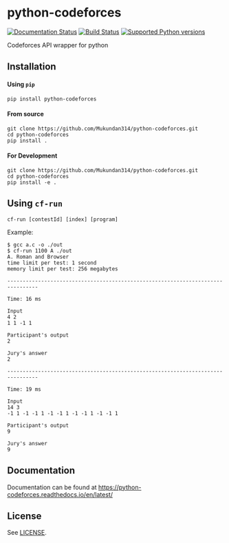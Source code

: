 # python-codeforces

[![Documentation Status](https://readthedocs.org/projects/python-codeforces/badge/?version=latest)](https://python-codeforces.readthedocs.io/en/latest/?badge=latest)
[![Build Status](https://travis-ci.com/Mukundan314/python-codeforces.svg?branch=master)](https://travis-ci.com/Mukundan314/python-codeforces)
[![Supported Python
versions](https://img.shields.io/pypi/pyversions/python-codeforces.svg)](https://pypi.org/project/tox/)

Codeforces API wrapper for python

## Installation

#### Using `pip`

```shell
pip install python-codeforces
```

#### From source

```shell
git clone https://github.com/Mukundan314/python-codeforces.git
cd python-codeforces
pip install .
```

#### For Development

```shell
git clone https://github.com/Mukundan314/python-codeforces.git
cd python-codeforces
pip install -e .
```

## Using `cf-run`

```shell
cf-run [contestId] [index] [program]
```

Example:

```
$ gcc a.c -o ./out
$ cf-run 1100 A ./out
A. Roman and Browser
time limit per test: 1 second
memory limit per test: 256 megabytes

-------------------------------------------------------------------------------- 

Time: 16 ms

Input
4 2
1 1 -1 1

Participant's output
2

Jury's answer
2

-------------------------------------------------------------------------------- 

Time: 19 ms

Input
14 3
-1 1 -1 -1 1 -1 -1 1 -1 -1 1 -1 -1 1

Participant's output
9

Jury's answer
9
```

## Documentation

Documentation can be found at https://python-codeforces.readthedocs.io/en/latest/

## License

See [LICENSE](LICENSE).
